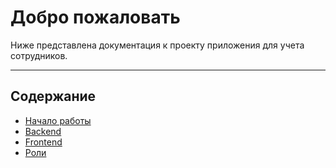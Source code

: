# Добро пожаловать

Ниже представлена документация к проекту приложения для учета сотрудников.

---

## Содержание

- [Начало работы](guide/getting-started.md)
- [Backend](guide/backend.md)
- [Frontend](guide/frontend.md)
- [Роли](guide/roles.md)

